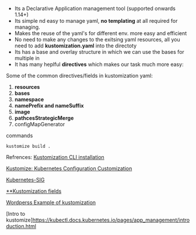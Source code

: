 * Its a Declarative Application management tool (supported onwards 1.14+)
* Its simple nd easy to manage yaml, **no templating** at all required for managing.
* Makes the reuse of the yaml's for different env. more easy and efficient
* No need to make any changes to the exitsing yaml resources, all you need to add **kustomization.yaml** into 
the directoty
* Its has a base and overlay structure in which we can use the bases for multiple in
* It has many heplful **directives** which makes our task much more easy:

Some of the common directives/fields in kustomization yaml:
1. **resources**
2. **bases**
3. **namespace**
4. **namePrefix and nameSuffix**
5. **image**
6. **pathcesStrategicMerge**
6. configMapGenerator


commands
```
kustomize build .
```

Refrences:
[Kustomization CLI installation](https://github.com/kubernetes-sigs/kustomize/blob/master/docs/INSTALL.md)

[Kustomize: Kubernetes Configuration Customization](https://www.youtube.com/watch?v=WWJDbHo-OeY)

[Kubernetes-SIG](https://github.com/kubernetes-sigs/kustomize)

[\*\*Kustomization fields](https://github.com/kubernetes-sigs/kustomize/blob/master/docs/fields.md)

[Wordperss Example of kustomization](https://github.com/kubernetes-sigs/kustomize/tree/master/examples/wordpress)

[Intro to kustomize]https://kubectl.docs.kubernetes.io/pages/app_management/introduction.html